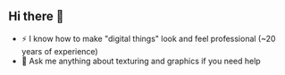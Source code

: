 ## Hi there 👋

- ⚡ I know how to make "digital things" look and feel professional (~20 years of experience)
- 💬 Ask me anything about texturing and graphics if you need help
